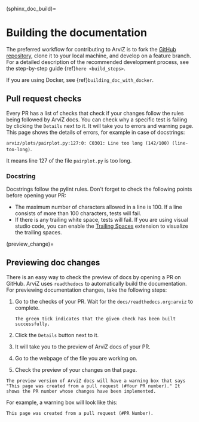 (sphinx_doc_build)=
# Building the documentation

The preferred workflow for contributing to ArviZ is to fork
the [GitHub repository](https://github.com/arviz-devs/arviz/),
clone it to your local machine, and develop on a feature branch. For a detailed description of the recommended development process, see the step-by-step guide {ref}`here <build_steps>`.

If you are using Docker, see {ref}`building_doc_with_docker`.

## Pull request checks

Every PR has a list of checks that check if your changes follow the rules being followed by ArviZ docs.
You can check why a specific test is failing by clicking the `Details` next to it. It will take you to errors and warning page. This page shows the details of errors, for example in case of docstrings:

`arviz/plots/pairplot.py:127:0: C0301: Line too long (142/100) (line-too-long)`.

It means line 127 of the file `pairplot.py` is too long.

### Docstring

Docstrings follow the pylint rules. Don't forget to check the following points before opening your PR:

* The maximum number of characters allowed in a line is 100. If a line consists of more than 100 characters, tests will fail.
* If there is any trailing white space, tests will fail. If you are using visual studio code, you can enable the [Trailing Spaces](https://marketplace.visualstudio.com/items?itemName=shardulm94.trailing-spaces) extension to visualize the trailing spaces.

(preview_change)=
## Previewing doc changes

There is an easy way to check the preview of docs by opening a PR on GitHub. ArviZ uses `readthedocs` to automatically build the documentation.
For previewing documentation changes, take the following steps:

1. Go to the checks of your PR. Wait for the `docs/readthedocs.org:arviz` to complete.

   ```{note}
   The green tick indicates that the given check has been built successfully.
   ```

2. Click the `Details` button next to it.
3. It will take you to the preview of ArviZ docs of your PR.
4. Go to the webpage of the file you are working on.
5. Check the preview of your changes on that page.

```{note} Note
The preview version of ArviZ docs will have a warning box that says "This page was created from a pull request (#Your PR number)." It shows the PR number whose changes have been implemented.
```

For example, a warning box will look like this:

```{warning}
This page was created from a pull request (#PR Number).
```